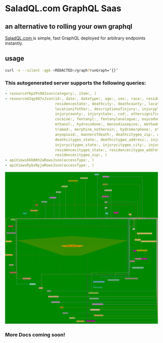 # SaladQL.com GraphQL Saas
## an alternative to rolling your own graphql

[SaladQL.com ](https://saladql.com) is simple, fast GraphQL deployed
for arbitrary endpoints instantly.

## usage
```bash
curl -v --silent -qgk <REDACTED>/graph?runGraph=‘{}’
```

### This autogenerated server supports the following queries:
```yaml
- resourceY6p2Px98Json(category:, item:, )
- resourceU2qy687xJson(id:, date:, datetype:, age:, sex:, race:, residencecity:,
                       residencestate:, deathcity:, deathcounty:, location:, 
                       locationifother:, descriptionofinjury:, injuryplace:, injurycity:, 
                       injurycounty:, injurystate:, cod:, othersignifican:, heroin:, 
                       cocaine:, fentanyl:, fentanylanalogue:, oxycodone:, oxymorphone:, 
                       ethanol:, hydrocodone:, benzodiazepine:, methadone:, amphet:, 
                       tramad:, morphine_notheroin:, hydromorphone:, other:, opiatenos:, 
                       anyopioid:, mannerofdeath:, deathcitygeo_zip:, deathcitygeo_city:, 
                       deathcitygeo_state:, deathcitygeo_address:, injurycitygeo_zip:, 
                       injurycitygeo_state:, injurycitygeo_city:, injurycitygeo_address:, 
                       residencecitygeo_state:, residencecitygeo_address:, residencecitygeo_city:, 
                       residencecitygeo_zip:, )
- apiViewsXkb8Kh2aRowsJson(accessType:, )
- apiViewsRybzNyjwRowsJson(accessType:, )

```

![Data Graph](https://github.com/saladql/opendata-graphql/blob/master/1578616093.png)

### More Docs coming soon!
